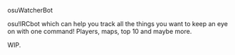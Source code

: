 osuWatcherBot

osu!IRCbot which can help you track all the things you want to keep an eye on with one command! Players, maps, top 10 and maybe more.

WIP.

